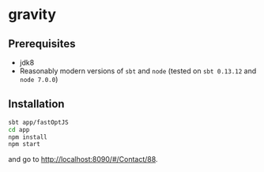 # gravity

## Prerequisites
- jdk8
- Reasonably modern versions of `sbt` and `node` (tested on `sbt 0.13.12` and `node 7.0.0`)

## Installation
```bash
sbt app/fastOptJS
cd app
npm install
npm start
```
and go to [http://localhost:8090/#/Contact/88](http://localhost:8090/#/Contact/88).
